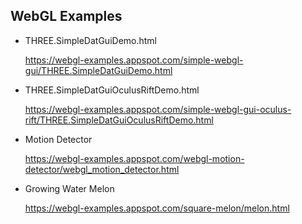 WebGL Examples
--------------

* THREE.SimpleDatGuiDemo.html

  https://webgl-examples.appspot.com/simple-webgl-gui/THREE.SimpleDatGuiDemo.html

* THREE.SimpleDatGuiOculusRiftDemo.html

  https://webgl-examples.appspot.com/simple-webgl-gui-oculus-rift/THREE.SimpleDatGuiOculusRiftDemo.html

* Motion Detector 

  https://webgl-examples.appspot.com/webgl-motion-detector/webgl_motion_detector.html

* Growing Water Melon

  https://webgl-examples.appspot.com/square-melon/melon.html
